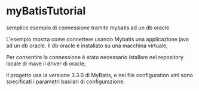 # myBatisTutorial
semplice esempio di connessione tramite mybatis ad un db oracle.

L'esempio mostra come connettere usando Mybatis una applicazione java ad un db oracle.
Il db oracle è installato su una macchina virtuale;

Per consentire la connessione è stato necessario istallare nel repository locale di mave il driver di oracle;

Il progetto usa la versione 3.3.0 di MyBatis, e nel file configuration.xml sono specificati i parametri basilari di configurazione:

